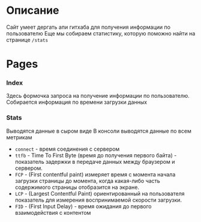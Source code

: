 # Описание

Сайт умеет дергать апи гитхаба для получения информации по пользователю
Еще мы собираем статистику, которую поможно найти на странице `/stats`

# Pages
### Index
Здесь формочка запроса на получение информации по пользователю.
Собирается информация по времени загрузки данных

### Stats
Выводятся данные в сыром виде
В консоли выводятся данные по всем метрикам
- `connect` - время соединения с сервером
- `ttfb` - Time To First Byte (время до получения первого байта) - показатель задержки в передаче данных между браузером и сервером.
- `FCP` - (First contentful paint) измеряет время с момента начала загрузки страницы до момента, когда какая-либо часть содержимого страницы отобразится на экране.
- `LCP` - (Largest Contentful Paint) ориентированный на пользователя показатель для измерения воспринимаемой скорости загрузки.
- `FID` - (First Input Delay) - время ожидания до первого взаимодействия с контентом 
